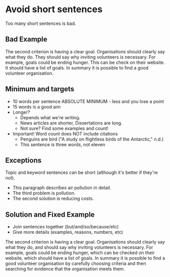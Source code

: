 # Avoid short sentences

Too many short sentences is bad.

## Bad Example

The second criterion is having a clear goal. Organisations should clearly say what they do. They should say why inviting volunteers is necessary. For example, goals could be ending hunger. This can be check on their website. It should have a list of goals. In summary it is possible to find a good volunteer organisation.



## Minimum and targets
* 10 words per sentence ABSOLUTE MINIMUM - less and you lose a point
* 15 words is a good aim
* Longer? 
    * Depends what we're writing. 
    * News articles are shorter, Dissertations are long. 
    * Not sure? Find some examples and count!
* Important! Word count  does NOT include citations
    * Penguins are bird ("A study on flightless birds of the Antarctic," n.d.)
    * This sentence is three words, not eleven

## Exceptions
Topic and keyword sentences can be short (although it's better if they're not). 

* This paragraph describes air pollution in detail. 
* The third problem is pollution.
* The second solution is reducing costs.



## Solution and Fixed Example
* Join sentences together (but/and/so/because/etc)
* Give more details (examples, reasons, numbers, etc)

The second criterion is having a clear goal. Organisations should clearly say what they do, and should say why inviting volunteers is necessary. For example, goals could be ending hunger, which can be checked on their website, which should have a list of goals. In summary it is possible to find a good volunteer organisation by carefully choosing criteria and then searching for evidence that the organisation meets them. 



